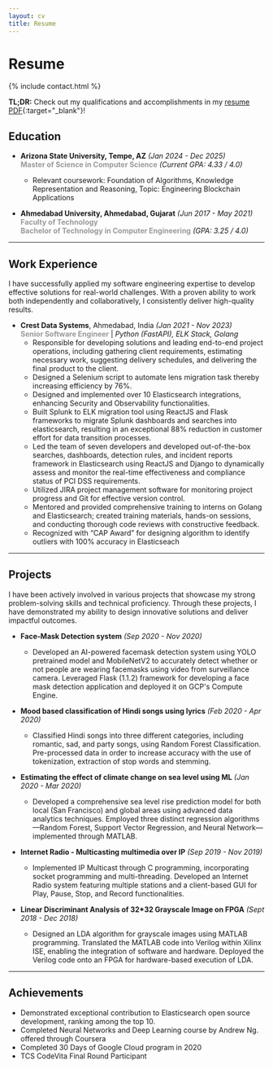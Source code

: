 ```yaml
---
layout: cv
title: Resume
---
```


# Resume

{% include contact.html %}

**TL;DR:** Check out my qualifications and accomplishments in my [resume PDF](http://rajvi-patel-22.github.io/resume/){:target="_blank"}!

## Education

- **Arizona State University, Tempe, AZ** *(Jan 2024 - Dec 2025)* <br>
  <span style="font-weight: bold; color: #999;">Master of Science in Computer Science</span> *(Current GPA: 4.33 / 4.0)*
  - Relevant coursework: Foundation of Algorithms, Knowledge Representation and Reasoning, Topic: Engineering Blockchain Applications

- **Ahmedabad University, Ahmedabad, Gujarat** *(Jun 2017 - May 2021)* <br>
  <span style="font-weight: bold; color: #999;">Faculty of Technology</span> <br>
  <span style="font-weight: bold; color: #999;">Bachelor of Technology in Computer Engineering</span> *(GPA: 3.25 / 4.0)*

---

## Work Experience

I have successfully applied my software engineering expertise to develop effective solutions for real-world challenges. With a proven ability to work both independently and collaboratively, I consistently deliver high-quality results.

- **Crest Data Systems**, Ahmedabad, India *(Jan 2021 - Nov 2023)* <br>
  <span style="font-weight: bold; color: #999;">Senior Software Engineer</span> | *Python (FastAPI), ELK Stack, Golang*
  - Responsible for developing solutions and leading end-to-end project operations, including gathering client requirements, estimating necessary work, suggesting delivery schedules, and delivering the final product to the client.
  - Designed a Selenium script to automate lens migration task thereby increasing efficiency by 76%.
  - Designed and implemented over 10 Elasticsearch integrations, enhancing Security and Observability functionalities.
  - Built Splunk to ELK migration tool using ReactJS and Flask frameworks to migrate Splunk dashboards and searches into elasticsearch, resulting in an exceptional 88% reduction in customer effort for data transition processes.
  - Led the team of seven developers and developed out-of-the-box searches, dashboards, detection rules, and incident reports framework in Elasticsearch using ReactJS and Django to dynamically assess and monitor the real-time effectiveness and compliance status of PCI DSS requirements.
  - Utilized JIRA project management software for monitoring project progress and Git for effective version control.
  - Mentored and provided comprehensive training to interns on Golang and Elasticsearch; created training materials, hands-on sessions, and conducting thorough code reviews with constructive feedback.
  - Recognized with “CAP Award” for designing algorithm to identify outliers with 100% accuracy in Elasticseach

---

## Projects

I have been actively involved in various projects that showcase my strong problem-solving skills and technical proficiency. Through these projects, I have demonstrated my ability to design innovative solutions and deliver impactful outcomes.

- **Face‐Mask Detection system** *(Sep 2020 - Nov 2020)*<br>
  - Developed an AI-powered facemask detection system using YOLO pretrained model and MobileNetV2 to accurately detect whether or not people are wearing facemasks using video from surveillance camera. Leveraged Flask (1.1.2) framework for developing a face mask detection application and deployed it on GCP's Compute Engine.

- **Mood based classification of Hindi songs using lyrics** *(Feb 2020 - Apr 2020)*<br>
  - Classified Hindi songs into three different categories, including romantic, sad, and party songs, using Random Forest Classification. Pre-processed data in order to increase accuracy with the use of tokenization, extraction of stop words and stemming.

- **Estimating the effect of climate change on sea level using ML** *(Jan 2020 - Mar 2020)*<br>
  - Developed a comprehensive sea level rise prediction model for both local (San Francisco) and global areas using advanced data analytics techniques. Employed three distinct regression algorithms—Random Forest, Support Vector Regression, and Neural Network—implemented through MATLAB.

- **Internet Radio - Multicasting multimedia over IP** *(Sep 2019 - Nov 2019)*<br>
  - Implemented IP Multicast through C programming, incorporating socket programming and multi-threading. Developed an Internet Radio system featuring multiple stations and a client-based GUI for Play, Pause, Stop, and Record functionalities.

- **Linear Discriminant Analysis of 32\*32 Grayscale Image on FPGA** *(Sept 2018 - Dec 2018)*<br>
  - Designed an LDA algorithm for grayscale images using MATLAB programming. Translated the MATLAB code into Verilog within Xilinx ISE, enabling the integration of software and hardware. Deployed the Verilog code onto an FPGA for hardware-based execution of LDA.

---

## Achievements

- Demonstrated exceptional contribution to Elasticsearch open source development, ranking among the top 10.
- Completed Neural Networks and Deep Learning course by Andrew Ng. offered through Coursera
- Completed 30 Days of Google Cloud program in 2020
- TCS CodeVita Final Round Participant

<!-- - **Project Name** *(Month YYYY)*<br>
  *Tech Stack*
  - Bullet 1
  - Bullet 2 -->

